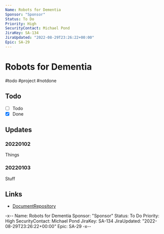 ```yaml
---
Name: Robots for Dementia
Sponsor: "Sponsor"
Status: To Do
Priority: High
SecurityContact: Michael Pond
JiraKey: SA-134
JiraUpdated: "2022-08-29T23:26:22+00:00"
Epic: SA-29
---
```

# Robots for Dementia
#todo #project #notdone

## Todo

* [ ] Todo
* [x] Done

## Updates

### 20220102

Things

### 20220103

Stuff

## Links

* [DocumentRepository](https://griffitheduau-my.sharepoint.com/:f:/r/personal/c_morris_griffith_edu_au/Documents/COLIN%20ZETTELKASTEN/20220902-Double3-Robot?csf=1&web=1&e=igJISh)


-x--
Name: Robots for Dementia
Sponsor: "Sponsor"
Status: To Do
Priority: High
SecurityContact: Michael Pond
JiraKey: SA-134
JiraUpdated: "2022-08-29T23:26:22+00:00"
Epic: SA-29
-x--